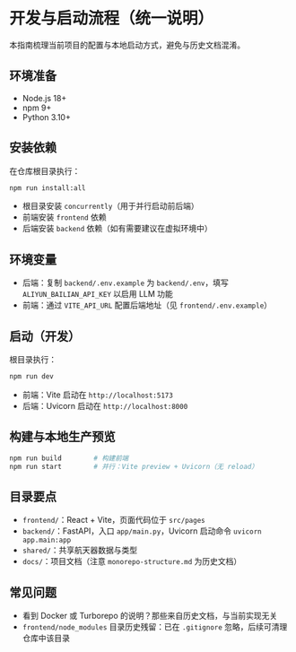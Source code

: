 # 开发与启动流程（统一说明）

本指南梳理当前项目的配置与本地启动方式，避免与历史文档混淆。

## 环境准备

- Node.js 18+
- npm 9+
- Python 3.10+

## 安装依赖

在仓库根目录执行：

```bash
npm run install:all
```

- 根目录安装 `concurrently`（用于并行启动前后端）
- 前端安装 `frontend` 依赖
- 后端安装 `backend` 依赖（如有需要建议在虚拟环境中）

## 环境变量

- 后端：复制 `backend/.env.example` 为 `backend/.env`，填写 `ALIYUN_BAILIAN_API_KEY` 以启用 LLM 功能
- 前端：通过 `VITE_API_URL` 配置后端地址（见 `frontend/.env.example`）

## 启动（开发）

根目录执行：

```bash
npm run dev
```

- 前端：Vite 启动在 `http://localhost:5173`
- 后端：Uvicorn 启动在 `http://localhost:8000`

## 构建与本地生产预览

```bash
npm run build        # 构建前端
npm run start        # 并行：Vite preview + Uvicorn（无 reload）
```

## 目录要点

- `frontend/`：React + Vite，页面代码位于 `src/pages`
- `backend/`：FastAPI，入口 `app/main.py`，Uvicorn 启动命令 `uvicorn app.main:app`
- `shared/`：共享航天器数据与类型
- `docs/`：项目文档（注意 `monorepo-structure.md` 为历史文档）

## 常见问题

- 看到 Docker 或 Turborepo 的说明？那些来自历史文档，与当前实现无关
- `frontend/node_modules` 目录历史残留：已在 `.gitignore` 忽略，后续可清理仓库中该目录
